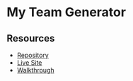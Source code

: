 # My Team Generator

## Resources

- [Repository](https://github.com/alicessilva22/module10-MyTeam)
- [Live Site](https://alicessilva22.github.io/module10-MyTeam/)
- [Walkthrough](https://youtu.be/FpLvMqJHMRE)
